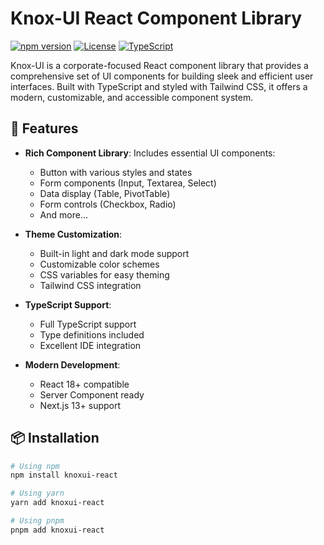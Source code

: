 # Knox-UI React Component Library

[![npm version](https://img.shields.io/npm/v/knoxui-react.svg)](https://www.npmjs.com/package/knoxui-react)
[![License](https://img.shields.io/badge/license-Apache--2.0-blue.svg)](https://github.com/CoderKnox/knoxui-react/blob/main/LICENSE)
[![TypeScript](https://img.shields.io/badge/TypeScript-97.8%25-blue)](https://github.com/CoderKnox/knoxui-react)

Knox-UI is a corporate-focused React component library that provides a comprehensive set of UI components for building sleek and efficient user interfaces. Built with TypeScript and styled with Tailwind CSS, it offers a modern, customizable, and accessible component system.

## 🌟 Features

- **Rich Component Library**: Includes essential UI components:
  - Button with various styles and states
  - Form components (Input, Textarea, Select)
  - Data display (Table, PivotTable)
  - Form controls (Checkbox, Radio)
  - And more...

- **Theme Customization**:
  - Built-in light and dark mode support
  - Customizable color schemes
  - CSS variables for easy theming
  - Tailwind CSS integration

- **TypeScript Support**:
  - Full TypeScript support
  - Type definitions included
  - Excellent IDE integration

- **Modern Development**:
  - React 18+ compatible
  - Server Component ready
  - Next.js 13+ support

## 📦 Installation

```bash
# Using npm
npm install knoxui-react

# Using yarn
yarn add knoxui-react

# Using pnpm
pnpm add knoxui-react

